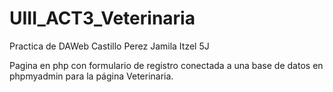 # UIII_ACT3_Veterinaria

Practica de DAWeb
Castillo Perez Jamila Itzel 5J

Pagina en php con formulario de registro conectada a una base de datos
en phpmyadmin para la página Veterinaria.
